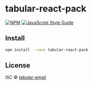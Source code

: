 # tabular-react-pack

> 

[![NPM](https://img.shields.io/npm/v/tabular-react-pack.svg)](https://www.npmjs.com/package/tabular-react-pack) [![JavaScript Style Guide](https://img.shields.io/badge/code_style-standard-brightgreen.svg)](https://standardjs.com)

## Install

```bash
npm install --save tabular-react-pack
```

## License

ISC © [tabular-email](https://github.com/tabular-email)
